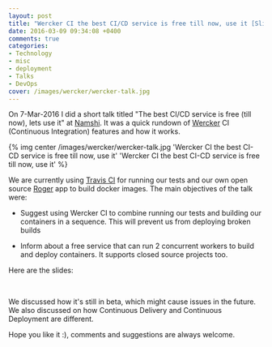 ```yaml
---
layout: post
title: "Wercker CI the best CI/CD service is free till now, use it [Slides]"
date: 2016-03-09 09:34:08 +0400
comments: true
categories: 
- Technology
- misc
- deployment
- Talks
- DevOps
cover: /images/wercker/wercker-talk.jpg
---
```

On 7-Mar-2016 I did a short talk titled "The best CI/CD service is free (till now), lets use it" at [Namshi](http://namshi.com). 
It was a quick rundown of [Wercker](http://wercker.com/) CI (Continuous Integration) features and how it works. 

{% img center /images/wercker/wercker-talk.jpg 'Wercker CI the best CI-CD service is free till now, use it' 'Wercker CI the best CI-CD service is free till now, use it' %}

<!-- more -->

We are currently using [Travis CI](https://travis-ci.com/) for running our tests and our own open source
[Roger](https://github.com/namshi/roger) app to build docker images. The main objectives of the talk were:

* Suggest using Wercker CI to combine running our tests and building our containers in a sequence. This will prevent us from deploying broken builds

* Inform about a free service that can run 2 concurrent workers to build and deploy containers. It supports closed source projects too.

Here are the slides:

<center>
<script async class="speakerdeck-embed" data-id="48dcb61db6eb4a50b03bfea1320bfeb4" data-ratio="1.77777777777778" src="//speakerdeck.com/assets/embed.js"></script> 
</center>
<br/>

We discussed how it's still in beta, which might cause issues in the future. 
We also discussed on how Continuous Delivery and Continuous Deployment are different.

Hope you like it :), comments and suggestions are always welcome.
